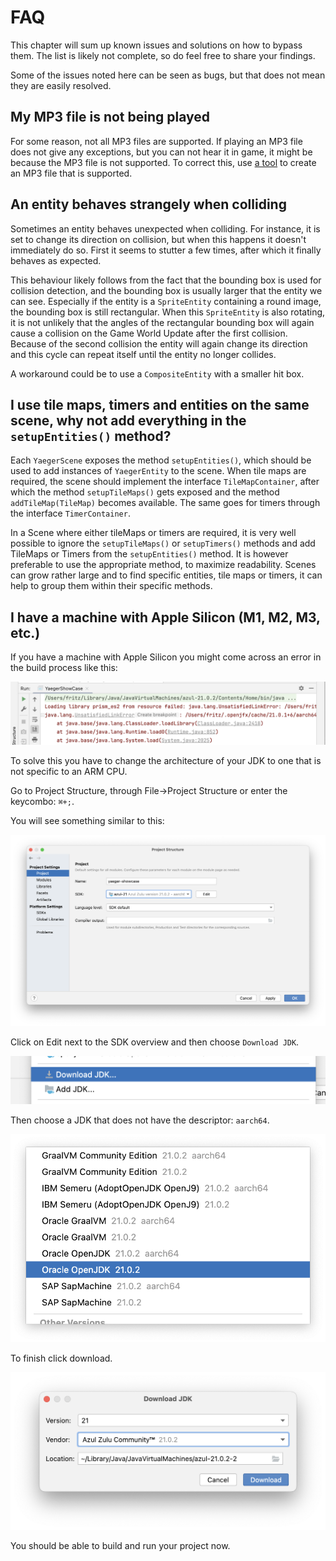 # FAQ

This chapter will sum up known issues and solutions on how to bypass them. The
list is likely not complete, so do feel free to share your findings.

Some of the issues noted here can be seen as bugs, but that does not mean they
are easily resolved.

## My MP3 file is not being played

For some reason, not all MP3 files are supported. If playing an MP3 file does
not give any exceptions, but you can not hear it in game, it might be because
the MP3 file is not supported. To correct this, use
[a tool](https://online-audio-converter.com/) to create an MP3 file that is
supported.

## An entity behaves strangely when colliding

Sometimes an entity behaves unexpected when colliding. For instance, it is set
to change its direction on collision, but when this happens it doesn't
immediately do so. First it seems to stutter a few times, after which it
finally behaves as expected.

This behaviour likely follows from the fact that the bounding box is used for
collision detection, and the bounding box is usually larger that the entity we
can see. Especially if the entity is a `SpriteEntity` containing a round image,
the bounding box is still rectangular. When this `SpriteEntity` is also
rotating, it is not unlikely that the angles of the rectangular bounding box
will again cause a collision on the Game World Update after the first collision.
Because of the second collision the entity will again change its direction
and this cycle can repeat itself until the entity no longer collides.

A workaround could be to use a `CompositeEntity` with a smaller hit box.

## I use tile maps, timers and entities on the same scene, why not add everything in the `setupEntities()` method?

Each `YaegerScene` exposes the method `setupEntities()`, which should be used
to add instances of `YaegerEntity` to the scene. When tile maps are required,
the scene should implement the interface `TileMapContainer`, after which
the method `setupTileMaps()` gets exposed and the method `addTileMap(TileMap)`
becomes available. The same goes for timers through the interface
`TimerContainer`.

In a Scene where either tileMaps or timers are required, it is very well
possible to ignore the `setupTileMaps()` or `setupTimers()` methods and add
TileMaps or Timers from the `setupEntities()` method. It is however preferable
to use the appropriate method, to maximize readability. Scenes can grow rather
large and to find specific entities, tile maps or timers, it can help to
group them within their specific methods.

## I have a machine with Apple Silicon (M1, M2, M3, etc.)

If you have a machine with Apple Silicon you might come across an error in the build process like this:

![Error building because of libraries that cannot be linked](images/00-mac-error.png)


To solve this you have to change the architecture of your JDK to one that is not specific to an ARM CPU.

Go to Project Structure, through File->Project Structure or enter the keycombo: `⌘+;`.

You will see something similar to this:

![Project Structure window in IntelliJ](./images/01-mac-project-structure.png)

Click on Edit next to the SDK overview and then choose `Download JDK`.

![Download button](./images/02-mac-download-jdk.png)

Then choose a JDK that does not have the descriptor: `aarch64`.

![JDK without aarch64](./images/03-mac-without-aarch64.png)

To finish click download.

![Download the JDK](./images/04-mac-download.png)

You should be able to build and run your project now.

